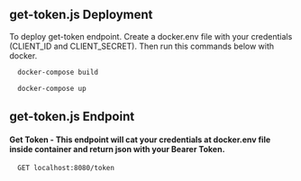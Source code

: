 ## get-token.js Deployment

To deploy get-token endpoint. Create a docker.env file with your credentials (CLIENT_ID and CLIENT_SECRET). 
Then run this commands below with docker.

```bash
  docker-compose build
```
```bash
  docker-compose up
```


## get-token.js Endpoint

#### Get Token - This endpoint will cat your credentials at docker.env file inside container and return json with your Bearer Token.

```http
  GET localhost:8080/token
```
